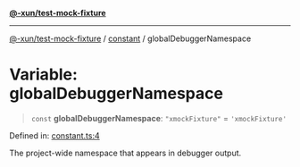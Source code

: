 [**@-xun/test-mock-fixture**](../../README.md)

***

[@-xun/test-mock-fixture](../../README.md) / [constant](../README.md) / globalDebuggerNamespace

# Variable: globalDebuggerNamespace

> `const` **globalDebuggerNamespace**: `"xmockFixture"` = `'xmockFixture'`

Defined in: [constant.ts:4](https://github.com/Xunnamius/test-utils/blob/8adc4cb1f8839cdbfc73127a9281eecce47527fb/packages/test-mock-fixture/src/constant.ts#L4)

The project-wide namespace that appears in debugger output.
